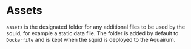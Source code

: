 # Assets 

 `assets` is the designated folder for any additional files to be used by the squid, for example a static data file. The folder is added by default to `Dockerfile` and is kept when the squid is deployed to the Aquairum.
